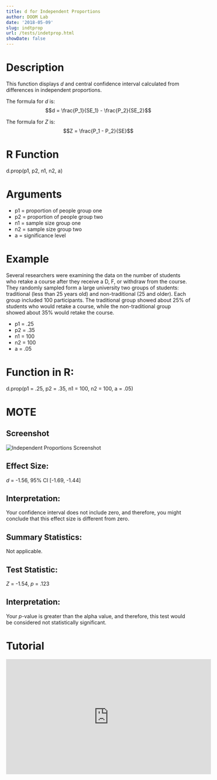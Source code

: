 ```yaml
---
title: d for Independent Proportions
author: DOOM Lab
date: '2018-05-09'
slug: indtprop
url: /tests/indetprop.html
showDate: false
---
```


<script src="//yihui.name/js/math-code.js"></script>
<script async
src="//cdn.bootcss.com/mathjax/2.7.1/MathJax.js?config=TeX-MML-AM_CHTML">
</script>

# Description   

This function displays *d* and central confidence interval calculated from differences in independent proportions.

The formula for *d* is: $$d = \frac{P_1}{SE_1} - \frac{P_2}{SE_2}$$
 
The formula for *Z* is: $$Z = \frac{P_1 - P_2}{SE}$$

# R Function

d.prop(p1, p2, n1, n2, a)

# Arguments 

+ p1 = proportion of people group one
+ p2 = proportion of people group two
+ n1 = sample size group one
+ n2 = sample size group two
+ a = significance level 

# Example  

Several researchers were examining the data on the number of students who retake a course after they receive a D, F, or withdraw from the course. They randomly sampled form a large university two groups of students: traditional (less than 25 years old) and non-traditional (25 and older). Each group included 100 participants. The traditional group showed about 25% of students who would retake a course, while the non-traditional group showed about 35% would retake the course. 

+ p1 = .25
+ p2 = .35
+ n1 = 100
+ n2 = 100
+ a = .05

# Function in R: 

d.prop(p1 = .25, p2 = .35, n1 = 100, n2 = 100, a = .05)

# MOTE

## Screenshot

![Independent Proportions Screenshot](../images/indprop.jpg)

## Effect Size:

*d* = -1.56, 95% CI [-1.69, -1.44]
 
## Interpretation: 

Your confidence interval does not include zero, and therefore, you might conclude that this effect size is different from zero.

## Summary Statistics: 

Not applicable.

## Test Statistic: 

*Z* = -1.54, *p* = .123

## Interpretation: 

Your *p*-value is greater than the alpha value, and therefore, this test would be considered not statistically significant.
 
# Tutorial

<iframe width="560" height="315" src="https://www.youtube.com/embed/orrpP8Wd5tA" frameborder="0" allow="autoplay; encrypted-media" allowfullscreen></iframe>

